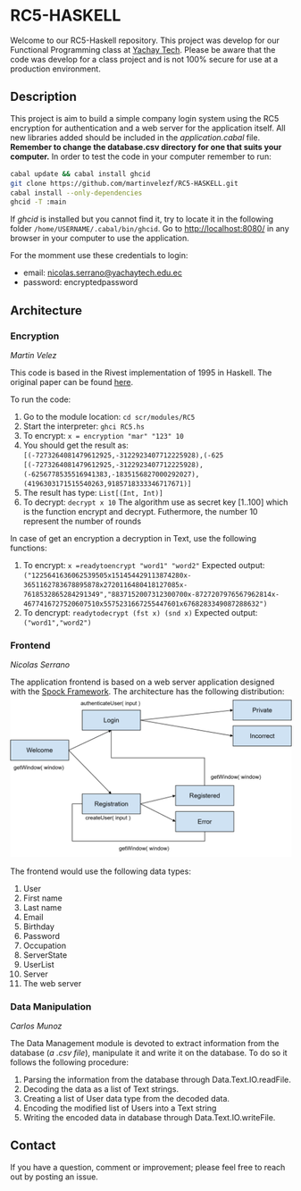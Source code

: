 # RC5-HASKELL
Welcome to our RC5-Haskell repository. This project was develop for our Functional Programming class at [Yachay Tech](https://www.yachaytech.edu.ec/). Please be aware that the code was develop for a class project and is not 100% secure for use at a production environment.

## Description
This project is aim to build a simple company login system using the RC5 encryption for authentication and a web server for the application itself. All new libraries added should be included in the *application.cabal* file. **Remember to change the database.csv directory for one that suits your computer.** In order to test the code in your computer remember to run:
```bash
cabal update && cabal install ghcid
git clone https://github.com/martinvelezf/RC5-HASKELL.git
cabal install --only-dependencies
ghcid -T :main
```
If *ghcid* is installed but you cannot find it, try to locate it in the following folder ```/home/USERNAME/.cabal/bin/ghcid```. Go to [http://localhost:8080/](http://localhost:8080/) in any browser in your computer to use the application.

For the momment use these credentials to login:
+  email: nicolas.serrano@yachaytech.edu.ec
+  password: encryptedpassword

## Architecture
### Encryption
*Martin Velez*

This code is based in the Rivest implementation of 1995 in Haskell. The original paper can be found [here](/references/ivest1995_Chapter_TheRC5EncryptionAlgorithm.pdf).

To run the code:
1. Go to the module location: ```cd scr/modules/RC5 ```
2. Start the interpreter: ```ghci RC5.hs ```
3. To encrypt: ```x = encryption "mar" "123" 10```
4. You should get the result as: ```[(-7273264081479612925,-3122923407712225928),(-625
[(-7273264081479612925,-3122923407712225928),(-6256778535516941383,-1835156827000292027),(4196303171515540263,9185718333346717671)] ```
5. The result has type: ``` List[(Int, Int)] ```
6. To decrypt: ``` decrypt x 10 ```
The algorithm use as secret key [1..100] which is the function encrypt and decrypt. Futhermore, the number 10 represent the number of rounds

In case of get an encryption a decryption in Text, use the following functions:
1. To encrypt: ```x =readytoencrypt "word1" "word2"```
Expected output:``` ("1225641636062539505x151454429113874280x-3651162783678895878x2720116480418127085x-7618532865284291349","8837152007312300700x-8727207976567962814x-4677416727520607510x5575231667255447601x6768283349087288632")```
2. To dencrypt: ```readytodecrypt (fst x) (snd x)```
Expected output:```("word1","word2")```


### Frontend
*Nicolas Serrano*

The application frontend is based on a web server application designed with the [Spock Framework](https://www.spock.li/). The architecture has the following distribution:
![Frontend-Architecture](/references/frontend_architecture.png)

The frontend would use the following data types:
1. User
  1. First name
  1. Last name
  1. Email
  1. Birthday
  1. Password
  1. Occupation
1. ServerState
  1. UserList
1. Server
  1. The web server


### Data Manipulation
*Carlos Munoz*

The Data Management module is devoted to extract information from the database (*a .csv file*), manipulate it and write it on the database. To do so it follows the following procedure:

1. Parsing the information from the database through Data.Text.IO.readFile.
2. Decoding the data as a list of Text strings.
2. Creating a list of User data type from the decoded data.
3. Encoding the modified list of Users into a Text string
4. Writing the encoded data in database through Data.Text.IO.writeFile.

## Contact
If you have a question, comment or improvement; please feel free to reach out by posting an issue.
